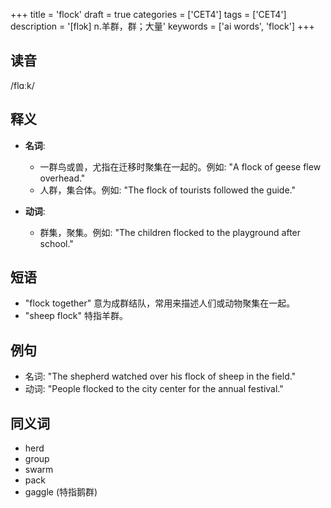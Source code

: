 +++
title = 'flock'
draft = true
categories = ['CET4']
tags = ['CET4']
description = '[flɔk] n.羊群，群；大量'
keywords = ['ai words', 'flock']
+++

## 读音
/flɑːk/

## 释义
- **名词**:
  - 一群鸟或兽，尤指在迁移时聚集在一起的。例如: "A flock of geese flew overhead."
  - 人群，集合体。例如: "The flock of tourists followed the guide."
  
- **动词**:
  - 群集，聚集。例如: "The children flocked to the playground after school."

## 短语
- "flock together" 意为成群结队，常用来描述人们或动物聚集在一起。
- "sheep flock" 特指羊群。

## 例句
- 名词: "The shepherd watched over his flock of sheep in the field."
- 动词: "People flocked to the city center for the annual festival."

## 同义词
- herd
- group
- swarm
- pack
- gaggle (特指鹅群)
